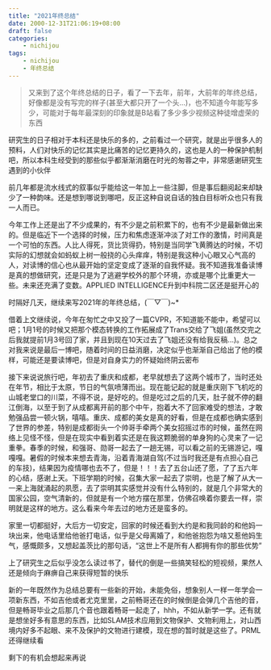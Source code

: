 ```yaml
---
title: "2021年终总结"
date: 2000-12-31T21:06:19+08:00
draft: false
categories:
    - nichijou
tags:
    - nichijou
    - 年终总结
---
```


> 又来到了这个年终总结的日子，看了一下去年，前年，大前年的年终总结，好像都是没有写完的样子(甚至大都只开了一个头...)，也不知道今年能写多少，可能对于每年最深刻的印象就是B站看了多少多少视频这种徒增虚荣的东西

研究生的日子相对于本科还是快乐的多的，之前看过一个研究，就是出乎很多人的预料，人们对快乐的记忆其实是比痛苦的记忆更持久的，这也是人的一种保护机制吧，所以本科生经受到的那些似乎都渐渐消磨在时光的匆蓉之中，非常感谢研究生遇到的小伙伴

前几年都是流水线式的叙事似乎能给这一年加上一些注脚，但是事后翻阅起来却缺少了一种韵味。还是想到哪说到哪吧，反正这种自说自话的独白目标听众也只有我一人而已。

今年工作上还是出了不少成果的，有不少是之前积累下的，也有不少是最新做出来的。但是临近下一个选择的时候，压力和焦虑逐渐冲淡了对工作的激情，时间真是一个可怕的东西。人比人得死，货比货得扔，特别是当同学飞黄腾达的时候，不切实际的幻想就会如蚂蚁上树一般挠的心头痒痒，特别是我这种小心眼又心气高的人，对读博的信心也从最开始的坚定变成了逐渐的自我怀疑。我不知道我准备读博是真的想做研究，还是只是为了逃避学校外的那个环境，亦或是哪个比重更大一些。未来还充满了变数。APPLIED INTELLIGENCE升到中科院二区还是挺开心的

时隔好几天，继续来写2021年的年终总结，(￣▽￣)~*

借着上文继续说，今年在匆忙之中又投了一篇CVPR，不知道能不能中，希望可以吧；1月1号的时候又把那个模态转换的工作拓展成了Trans交给了飞姐(虽然交完之后我就提前1月3号回了家，并且到现在10天过去了飞姐还没有给我反稿...)。总之对我来说是最后一博吧，随着时间的日益消磨，决定似乎也渐渐自己给出了他的模样，可能还是要读博吧，但是对自身实力的怀疑始终阴云密布

接下来说说旅行吧，年初去了重庆和成都，老早就想去了这两个城市了，当时还处在年节，相比于太原，节日的气氛喷薄而出。现在能记起的就是重庆刚下飞机吃的山城老堂口的川菜，不得不说，是好吃的。但是吃过之后的几天，肚子就不停的翻江倒海，以至于到了从成都离开前的那个中午，抱着大不了回家难受的想法，才敢勉强品尝一顿火锅，嘻嘻。重庆、成都的美女是真的好看，但是在成都也确实感到了世界的参差，特别是成都街头一个帅哥手牵两个美女招摇过市的时候，虽然在网络上见怪不怪，但是在现实中看到着实还是在我这颗脆弱的单身狗的心灵来了一记重拳。春季的时候，和强哥、勋哥一起去了一趟无锡，可以看之前的无锡游记，嘎嘎嘎。暑假的时候本来想去青海，沿着青海湖自驾(不过当时我还是有点担心自己的车技)，结果因为疫情哪也去不了，但是！！！去了五台山还了愿，了了五六年的心结，感谢上天。下班学期的时候，召集大家一起去了崇明，也是了解了从大一一来上海就涌起的夙愿，去了崇明其实感觉并没有什么特别的，就是几个非常大的国家公园，空气清新的，但就是有一个地方摆在那里，仿佛召唤着你要去一样，崇明就是这样的地方。这么看来今年去过的地方还是蛮多的。

家里一切都挺好，大后方一切安定，回家的时候还看到大约是和我同龄的和他妈一块出来，他电话里给他爸打电话，似乎是父母离婚了，和他爸抱怨为啥又惹他妈生气，感慨颇多，又想起盖茨比的那句话，“这世上不是所有人都拥有你的那些优势”

上了研究生之后似乎没怎么读过书了，替代的倒是一些搞笑轻松的短视频，果然人还是倾向于麻痹自己来获得短暂的快乐

新的一年既然作为总结总要有一些新的开始，未能免俗，想象别人一样一年学会一项新东西，不如吉他或者尤克里里，之前畅哥还在的时候倒是会弹几个吉他的音，但是畅哥毕业之后那几个音也跟着畅哥一起走了，hhh，不如从新学一学。还有就是想坐好多有意思的东西，比如SLAM技术应用到文物保护、文物利用上，对山西境内好多不起眼、来不及保护的文物进行建模，现在想的暂时就是这些了。PRML还得继续看

剩下的有机会想起来再说


